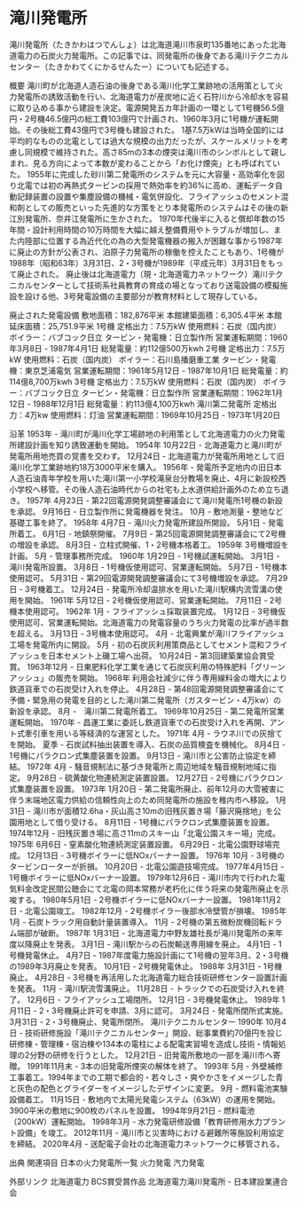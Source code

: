 # 滝川発電所

滝川発電所（たきかわはつでんしょ）は北海道滝川市泉町135番地にあった北海道電力の石炭火力発電所。この記事では、同発電所の後身である滝川テクニカルセンター（たきかわてくにかるせんたー）についても記述する。

概要
滝川町が北海道人造石油の後身である滝川化学工業跡地の活用策として火力発電所の誘致活動を行い、北海道電力が産炭地に近く石狩川から冷却水を容易に取り込める事から建設を決定。電源開発五カ年計画の一環として1号機56.5億円・2号機46.5億円の総工費103億円で計画され、1960年3月に1号機が運転開始。その後総工費43億円で3号機も建設された。
1基7.5万kWは当時全国的には平均的なものの北電としては過大な規模の出力だったが、スケールメリットを考慮し同規模で維持された。高さ85mの3本の煙突は滝川市のシンボルとして親しまれ、見る方向によって本数が変わることから「お化け煙突」とも呼ばれていた。
1955年に完成した砂川第二発電所のシステムを元に大容量・高効率化を図り北電では初の再熱式タービンの採用で熱効率を約36%に高め、運転データ自動記録装置の設置や集塵設備の機械・電気併設化、フライアッシュのセメント混和剤としての販売といった先進的な方策をとり本発電所のシステムはその後の新江別発電所、奈井江発電所に生かされた。
1970年代後半に入ると償却年数の15年間・設計利用時間の10万時間を大幅に越え整備費用やトラブルが増加し、また内陸部に位置する為近代化の為の大型発電機器の搬入が困難な事から1987年に廃止の方針が公表され、泊原子力発電所の稼働を控えたこともあり、1号機が1988年（昭和63年）3月31日、2・3号機が1989年（平成元年）3月31日をもって廃止された。
廃止後は北海道電力（現・北海道電力ネットワーク）滝川テクニカルセンターとして技術系社員教育の育成の場となっており送電設備の模擬施設を設ける他、3号発電設備の主要部分が教育材料として現存している。

廃止された発電設備
敷地面積：182,876平米
本館建築面積：6,305.4平米
本館延床面積：25,751.9平米
1号機
定格出力：7.5万kW
使用燃料：石炭（国内炭）
ボイラー：バブコック日立
タービン・発電機：日立製作所
営業運転期間：1960年3月8日 - 1987年4月1日
総発電量：約112億500万kwh
2号機
定格出力：7.5万kW
使用燃料：石炭（国内炭）
ボイラー：石川島播磨重工業
タービン・発電機：東京芝浦電気
営業運転期間：1961年5月12日 - 1987年10月1日
総発電量：約114億8,700万kwh
3号機
定格出力：7.5万kW
使用燃料：石炭（国内炭）
ボイラー：バブコック日立
タービン・発電機：日立製作所
営業運転期間：1962年1月12日 - 1988年12月1日
総発電量：約113億4,100万kwh
滝川第二発電所
定格出力：4万kw
使用燃料：灯油
営業運転期間：1969年10月25日 - 1973年1月20日

沿革
1953年 - 滝川町が滝川化学工場跡地の利用策として北海道電力の火力発電所建設計画を知り誘致運動を開始。
1954年
10月22日 - 北海道電力と滝川町が発電所用地売買の覚書を交わす。
12月24日 - 北海道電力が発電所用地として旧滝川化学工業跡地約18万3000平米を購入。
1956年 - 発電所予定地内の旧日本人造石油青年学校を用いた滝川第一小学校滝泉台分教場を廃止、4月に新設校西小学校へ移管。その後人造石油時代からの社宅も上水道供給計画外のため立ち退き。
1957年
4月23日 - 第22回電源開発調整審議会にて滝川発電所1号機の新設を承認。
9月16日 - 日立製作所に発電機器を発注。
10月 - 敷地測量・整地など基礎工事を終了。
1958年
4月7日 - 滝川火力発電所建設所開設。
5月1日 - 発電所着工。
6月1日 - 地鎮祭開催。
7月9日 - 第25回電源開発調整審議会にて2号機の増設を承認。
8月3日 - 立柱式開催、1・2号機本格着工。
1959年
3号機増設を計画。
5月 - 管理事務所完成。
1960年
1月29日 - 1号機試運転開始。
3月1日 - 滝川発電所設置。
3月8日 - 1号機仮使用認可、営業運転開始。
5月7日 - 1号機本使用認可。
5月31日 - 第29回電源開発調整審議会にて3号機増設を承認。
7月29日 - 3号機着工。
12月24日 - 発電所冷却温排水を用いた滝川駅構内流雪溝の使用を開始。
1961年
5月12日 - 2号機仮使用認可、営業運転開始。
7月11日 - 2号機本使用認可。
1962年
1月 - フライアッシュ採取装置完成。
1月12日 - 3号機仮使用認可、営業運転開始。北海道電力の発電容量のうち火力発電の比率が過半数を超える。
3月13日 - 3号機本使用認可。
4月 - 北電興業が滝川フライアッシュ工場を発電所内に開設。
5月 - 初の石炭灰利用策商品としてセメント混和フライアッシュを日本セメント上磯工場へ出荷。
10月24日 - 第3回建築業協会賞受賞。
1963年12月 - 日東肥料化学工業を通じて石炭灰利用の特殊肥料「グリーンアッシュ」の販売を開始。
1968年
利用会社減少に伴う専用線料金の増大により鉄道貨車での石炭受け入れを停止。
4月28日 - 第48回電源開発調整審議会にて予備・緊急用の発電を目的とした滝川第二発電所（ガスタービン・4万kw）の新設を承認。
8月 -　滝川第二発電所着工。
1969年10月25日 - 第二発電所営業運転開始。
1970年 - 昌運工業に委託し鉄道貨車での石炭受け入れを再開、アント式牽引車を用いる等経済的な運営とした。
1971年
4月 - ラウネ川での灰捨てを開始。
夏季 - 石炭試料抽出装置を導入、石炭の品質検査を機械化。
8月4日 - 1号機にパラクロン式集塵装置を設置。
9月13日 - 滝川市と公害防止協定を締結。
1972年
4月 - 騒音規制法に基づき発電所と周辺地域を騒音規制地域に指定。
9月28日 - 硫黄酸化物連続測定装置設置。
12月27日 - 2号機にパラクロン式集塵装置を設置。
1973年
1月20日 - 第二発電所廃止、前年12月の大雪被害に伴う末端地区電力供給の信頼性向上のため同発電所の施設を稚内市へ移設。
1月31日 - 滝川市が面積12.6ha・灰山高さ10mの旧残灰置き場「藤沢廃捨地」を公園用地として借り受ける。
8月11日 - 1号機にパラクロン式集塵装置を設置。
1974年12月 - 旧残灰置き場に高さ11mのスキー山「北電公園スキー場」完成。
1975年
6月6日 - 窒素酸化物連続測定装置設置。
6月29日 - 北電公園野球場完成。
12月13日 - 3号機ボイラーに低NOxバーナー設置。
1976年
10月 - 3号機のタービンローターが折損。
10月20日 - 北電公園遊技場完成。
1977年4月15日 - 1号機ボイラーに低NOxバーナー設置。
1979年12月6日 - 滝川市内で行われた電気料金改定民間公聴会にて北電の岡本常務が老朽化に伴う将来の発電所廃止を示唆する。
1980年5月1日 - 2号機ボイラーに低NOxバーナー設置。
1981年11月2日 - 北電公園竣工。
1982年12月 - 2号機ボイラー後部水冷壁管が損壊。
1985年
1月 - 石炭トラック用自動計量装置導入。
11月 - 2号機の第五微粉炭機回転ドラム端部が破断。
1987年
1月31日 - 北海道電力中野友雄社長が滝川発電所の来年度以降廃止を発表。
3月1日 - 滝川駅からの石炭輸送専用線を廃止。
4月1日 - 1号機発電休止。
4月7日 - 1987年度電力施設計画にて1号機の翌年3月、2・3号機の1989年3月廃止を発表。
10月1日 - 2号機発電休止。
1988年
3月31日 - 1号機廃止。
4月28日 - 3号機を再活用した北海道電力総合技術研修センター設置計画を発表。
11月 - 滝川駅流雪溝廃止。
11月28日 - トラックでの石炭受け入れを終了。
12月6日 - フライアッシュ工場閉所。
12月1日 - 3号機発電休止。
1989年
1月11日 - 2・3号機廃止許可を申請、3月に認可。
3月24日 - 発電所閉所式実施。
3月31日 - 2・3号機廃止、発電所閉所。
滝川テクニカルセンター
1990年
10月4日 - 技術研修施設「滝川テクニカルセンター」開設、総事業費約70億円を投じ研修棟・管理棟・宿泊棟や134本の電柱による配電実習場を造成し技術・情報処理の2分野の研修を行うとした。
12月21日 - 旧発電所敷地の一部を滝川市へ寄贈。
1991年11月末 - 3本の旧発電所煙突の解体を終了。
1993年
5月 - 外壁補修工事着工。1994年までの工期で都会的・若々しさ・爽やかさをイメージした青と灰色の配色とグライダーをイメージしたデザインに変更。
9月 - 燃料電池実験設備着工。
11月15日 - 敷地内で太陽光発電システム（63kW）の運用を開始。3900平米の敷地に900枚のパネルを設置。
1994年9月21日 - 燃料電池（200kW）運転開始。
1998年3月 - 水力発電研修設備「教育研修用水力プラント設備」を竣工。
2012年11月 - 滝川市と災害時における避難所等施設利用協定を締結。
2020年4月 - 送配電子会社の北海道電力ネットワークに移管される。

出典
関連項目
日本の火力発電所一覧
火力発電
汽力発電

外部リンク
北海道電力
BCS賞受賞作品 北海道電力滝川発電所 - 日本建設業連合会